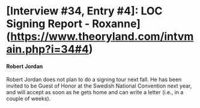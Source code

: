 # [Interview #34, Entry #4]: LOC Signing Report - Roxanne](https://www.theoryland.com/intvmain.php?i=34#4)

#### Robert Jordan

Robert Jordan does not plan to do a signing tour next fall. He has been invited to be Guest of Honor at the Swedish National Convention next year, and will accept as soon as he gets home and can write a letter (i.e., in a couple of weeks).

